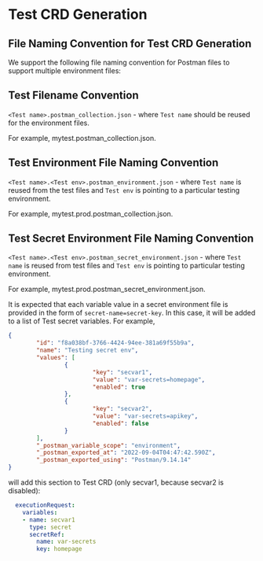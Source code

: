 # Test CRD Generation

## File Naming Convention for Test CRD Generation

We support the following file naming convention for Postman files to support multiple environment files:

## Test Filename Convention

`<Test name>.postman_collection.json` - where `Test name` should be reused for the environment files.

For example, mytest.postman_collection.json.

## Test Environment File Naming Convention

`<Test name>.<Test env>.postman_environment.json` - where `Test name` is reused from the test files and 
`Test env` is pointing to a particular testing environment.

For example, mytest.prod.postman_collection.json.

## Test Secret Environment File Naming Convention

`<Test name>.<Test env>.postman_secret_environment.json` - where `Test name` is reused from test files and 
`Test env` is pointing to particular testing environment.

For example, mytest.prod.postman_secret_environment.json.

It is expected that each variable value in a secret environment file is provided in the form of `secret-name=secret-key`.
In this case, it will be added to a list of Test secret variables.
For example,

```json
{
        "id": "f8a038bf-3766-4424-94ee-381a69f55b9a",
        "name": "Testing secret env",
        "values": [
                {
                        "key": "secvar1",
                        "value": "var-secrets=homepage",
                        "enabled": true
                },
                {
                        "key": "secvar2",
                        "value": "var-secrets=apikey",
                        "enabled": false
                }
        ],
        "_postman_variable_scope": "environment",
        "_postman_exported_at": "2022-09-04T04:47:42.590Z",
        "_postman_exported_using": "Postman/9.14.14"
}
```

will add this section to Test CRD (only secvar1, because secvar2 is disabled):

```yaml
  executionRequest:
    variables:
    - name: secvar1
      type: secret
      secretRef:
        name: var-secrets
        key: homepage
```